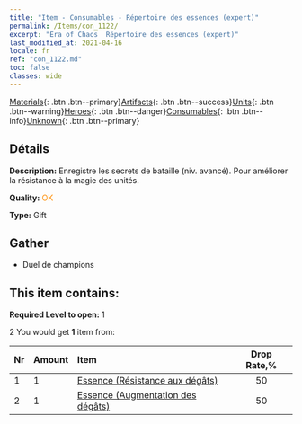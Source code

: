```yaml
---
title: "Item - Consumables - Répertoire des essences (expert)"
permalink: /Items/con_1122/
excerpt: "Era of Chaos  Répertoire des essences (expert)"
last_modified_at: 2021-04-16
locale: fr
ref: "con_1122.md"
toc: false
classes: wide
---
```

 [Materials](/fr/Items/){: .btn .btn--primary}[Artifacts](/fr/Items/Artifacts/){: .btn .btn--success}[Units](/fr/Items/Units/){: .btn .btn--warning}[Heroes](/fr/Items/Heroes/){: .btn .btn--danger}[Consumables](/fr/Items/Consumables/){: .btn .btn--info}[Unknown](/fr/Items/Unknown/){: .btn .btn--primary}

## Détails
 **Description:** Enregistre les secrets de bataille (niv. avancé). Pour améliorer la résistance à la magie des unités.

 **Quality:** <span style="color: #FF8C00">OK</span>

 **Type:** Gift

## Gather

*    Duel de champions 

## This item contains:

 **Required Level to open:** 1

 2 You would get **1** item  from:

  | Nr | Amount |     Item    | Drop Rate,% |
  |:---|:-------|:------------|:---------:|
  | 1 | 1 | [Essence (Résistance aux dégâts)](/fr/Items/con_1116/) | 50 | 
  | 2 | 1 | [Essence (Augmentation des dégâts)](/fr/Items/con_1117/) | 50 | 
